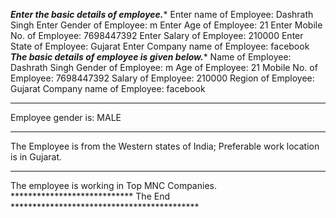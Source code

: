 *****Enter the basic details of employee.******
Enter name of Employee: Dashrath Singh
Enter Gender of Employee: m
Enter Age of Employee: 21
Enter Mobile No. of Employee: 7698447392
Enter Salary of Employee: 210000
Enter State of Employee: Gujarat
Enter Company name of Employee: facebook
*****The basic details of employee is given below.******
Name of Employee: Dashrath Singh
Gender of Employee: m
Age of Employee: 21
Mobile No. of Employee: 7698447392
Salary of Employee: 210000
Region of Employee: Gujarat
Company name of Employee: facebook
***********************************************************************
Employee gender is: MALE
***********************************************************************
The Employee is from the Western states of India; Preferable work location is in Gujarat.
***********************************************************************
The employee is working in Top MNC Companies.
**************************** The End *******************************************